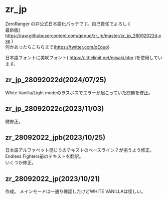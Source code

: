 # zr_jp
ZeroRanger の非公式日本語化パッチです。自己責任でよろしく  
最新版( https://raw.githubusercontent.com/qeouo/zr_jp/master/zr_jp_28092022d.exe )  
何かあったらこちらまで(https://twitter.com/qEouo)  


日本語フォントに美咲フォント( https://littlelimit.net/misaki.htm )を使用しています。
## zr_jp_28092022d(2024/07/25)
White Vanilla/Light modeのラスボスでエラーが起こっていた問題を修正。 

## zr_jp_28092022c(2023/11/03)
微修正。  
## zr_28092022_jpb(2023/10/25)
日本語アルファベット混じりのテキストのベースライン？が揃うよう修正。  
Endless Fighters前のテキストを翻訳。  
いくつか修正。  
## zr_28092022_jp(2023/10/21)
作成。
メインモードは一通り確認したけどWHITE VANILLAは怪しい。

